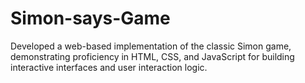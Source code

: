 # Simon-says-Game
Developed a web-based implementation of the classic Simon game, demonstrating proficiency in HTML, CSS, and JavaScript for building interactive interfaces and user interaction logic.
